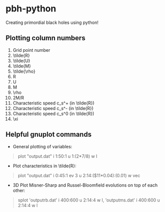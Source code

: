 # pbh-python
Creating primordial black holes using python!

## Plotting column numbers

1. Grid point number
2. \tilde{R}
3. \tilde{U}
4. \tilde{M}
5. \tilde{\rho}
6. R
7. U
8. M
9. \rho
10. 2M/R
11. Characteristic speed c_s^+ (in \tilde{R})
12. Characteristic speed c_s^- (in \tilde{R})
13. Characteristic speed c_s^0 (in \tilde{R})
14. \xi

## Helpful gnuplot commands

* General plotting of variables:
> plot "output.dat" i 1:50:1 u 1:(2*$7/$8) w l

* Plot characteristics in \tilde{R}:
> plot "output.dat" i 0:45:1 ev 3 u 2:14:($11*0.04):(0.01) w vec

* 3D Plot Misner-Sharp and Russel-Bloomfield evolutions on top of each other:
> splot 'outputrb.dat' i 400:600 u 2:14:4 w l, 'outputms.dat' i 400:600 u 2:14:4 w l
